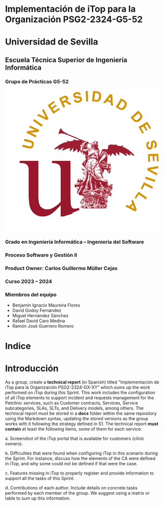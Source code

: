 # Implementación de iTop para la Organización PSG2-2324-G5-52

# Universidad de Sevilla   

## Escuela Técnica Superior de Ingeniería Informática

### **Grupo de Prácticas G5-52**
  
  ![Logo US](../static/Logo_US.png)

### Grado en Ingeniería Informática – Ingeniería del Software 

### Proceso Software y Gestión II
### Product Owner: Carlos Guillermo Müller Cejas
### Curso 2023 – 2024

### Miembros del equipo
- Benjamín Ignacio Maureira Flores
- David Godoy Fernández
- Miguel Hernández Sánchez
- Rafael David Caro Medina
- Ramón José Guerrero Romero


# Indice

# Introducción

As a group, create a **technical report** (in Spanish) titled "Implementación de iTop para la Organización PSG2-2324-GX-XY" which sums up the work performed on iTop during this Sprint. This work includes the configuration of all iTop elements to support incident and requests management for the Petclinic services, such as Customer contracts, Services, Service subcategories, SLAs, SLTs, and Delivery models, among others. The technical report must be stored in a **docs** folder within the same repository using the Markdown syntax, updating the stored versions as the group works with it following the strategy defined in S1. The technical report **must contain** at least the following items, some of them for each service:

  a. Screenshot of the iTop portal that is available for customers (clinic owners).

  b. Difficulties that were found when configuring iTop in this scenario during the Sprint. For instance, discuss how the elements of the CA were defined in iTop, and why some could not be defined if that were the case.
  
  c. Features missing in iTop to properly register and provide information to support all the tasks of this Sprint.
  
  d. Contributions of each author. Include details on concrete tasks performed by each member of the group. We suggest using a matrix or table to sum up this information.

